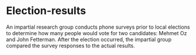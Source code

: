 # Election-results
An impartial research group conducts phone surveys prior to local elections to determine how many people would vote for two candidates: Mehmet Oz and John Fetterman. After the election occurred, the impartial group compared the survey responses to the actual results. 
